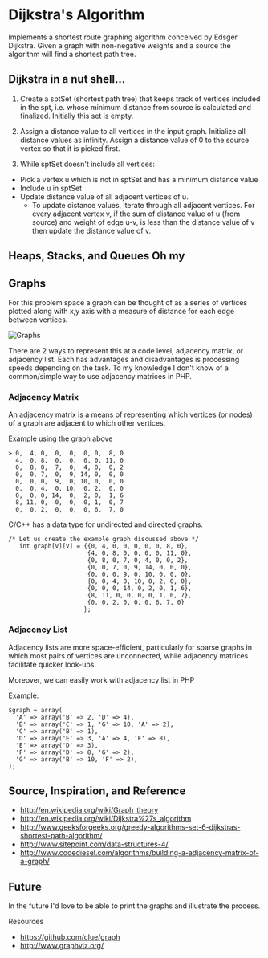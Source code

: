 # Dijkstra's Algorithm

Implements a shortest route graphing algorithm conceived by Edsger Dijkstra. Given a graph with non-negative
weights and a source the algorithm will find a shortest path tree.

## Dijkstra in a nut shell...

1. Create a sptSet (shortest path tree) that keeps track of vertices included in the spt, i.e. whose minimum
distance from source is calculated and finalized. Initially this set is empty.

2. Assign a distance value to all vertices in the input graph. Initialize all distance values as infinity.
Assign a distance value of 0 to the source vertex so that it is picked first.

3. While sptSet doesn't include all vertices:
 * Pick a vertex u which is not in sptSet and has a minimum distance value
 * Include u in sptSet
 * Update distance value of all adjacent vertices of u.
   * To update distance values, iterate through all adjacent vertices. For every adjacent vertex v, if the 
   sum of distance value of u (from source) and weight of edge u-v, is less than the distance value of
   v then update the distance value of v.
       
       
## Heaps, Stacks, and Queues Oh my



## Graphs

For this problem space a graph can be thought of as a series of vertices plotted along with x,y axis with a
measure of distance for each edge between vertices.

![Graphs](http://www.geeksforgeeks.org/wp-content/uploads/Fig-11.jpg "Source: http://www.geeksforgeeks.org")

There are 2 ways to represent this at a code level, adjacency matrix, or adjacency list. Each has advantages 
and disadvantages is processing speeds depending on the task. To my knowledge I don't know of a common/simple
way to use  adjacency matrices in PHP.

### Adjacency Matrix

An adjacency matrix is a means of representing which vertices (or nodes) of a graph are adjacent to which other vertices.

Example using the graph above

    > 0,  4, 0,  0,  0,  0, 0,  8, 0
      4,  0, 8,  0,  0,  0, 0, 11, 0 
      0,  8, 0,  7,  0,  4, 0,  0, 2                     
      0,  0, 7,  0,  9, 14, 0,  0, 0                     
      0,  0, 0,  9,  0, 10, 0,  0, 0
      0,  0, 4,  0, 10,  0, 2,  0, 0                     
      0,  0, 0, 14,  0,  2, 0,  1, 6
      8, 11, 0,  0,  0,  0, 1,  0, 7
      0,  0, 2,  0,  0,  0, 6,  7, 0

C/C++ has a data type for undirected and directed graphs. 

    /* Let us create the example graph discussed above */
       int graph[V][V] = {{0, 4, 0, 0, 0, 0, 0, 8, 0},
                          {4, 0, 8, 0, 0, 0, 0, 11, 0},
                          {0, 8, 0, 7, 0, 4, 0, 0, 2},
                          {0, 0, 7, 0, 9, 14, 0, 0, 0},
                          {0, 0, 0, 9, 0, 10, 0, 0, 0},
                          {0, 0, 4, 0, 10, 0, 2, 0, 0},
                          {0, 0, 0, 14, 0, 2, 0, 1, 6},
                          {8, 11, 0, 0, 0, 0, 1, 0, 7},
                          {0, 0, 2, 0, 0, 0, 6, 7, 0}
                         };

### Adjacency List

Adjacency lists are more space-efficient, particularly for sparse graphs in which most pairs of vertices are 
unconnected, while adjacency matrices facilitate quicker look-ups.

Moreover, we can easily work with adjacency list in PHP

Example:

    $graph = array(
      'A' => array('B' => 2, 'D' => 4),
      'B' => array('C' => 1, 'G' => 10, 'A' => 2),
      'C' => array('B' => 1),
      'D' => array('E' => 3, 'A' => 4, 'F' => 8),
      'E' => array('D' => 3),
      'F' => array('D' => 8, 'G' => 2),
      'G' => array('B' => 10, 'F' => 2),
    );

## Source, Inspiration, and Reference
* http://en.wikipedia.org/wiki/Graph_theory
* http://en.wikipedia.org/wiki/Dijkstra%27s_algorithm
* http://www.geeksforgeeks.org/greedy-algorithms-set-6-dijkstras-shortest-path-algorithm/
* http://www.sitepoint.com/data-structures-4/
* http://www.codediesel.com/algorithms/building-a-adjacency-matrix-of-a-graph/

## Future

In the future I'd love to be able to print the graphs and illustrate the process.

Resources
* https://github.com/clue/graph
* http://www.graphviz.org/